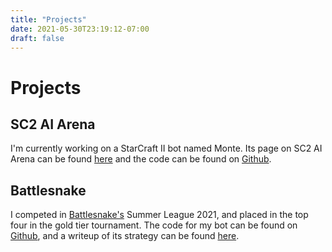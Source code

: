 ```yaml
---
title: "Projects"
date: 2021-05-30T23:19:12-07:00
draft: false
---
```


# Projects

## SC2 AI Arena
I'm currently working on a StarCraft II bot named Monte.
Its page on SC2 AI Arena can be found [here](https://aiarena.net/bots/310/) and the code can be found on [Github](https://github.com/joshtenorio/monte-bot).

## Battlesnake
I competed in [Battlesnake's](https://play.battlesnake.com/) Summer League 2021, and placed in the top four in the gold tier tournament.
The code for my bot can be found on [Github](https://play.battlesnake.com/u/tenmo/ninemo/), and a writeup of its strategy can be found [here](/posts/battlesnakesummer21).
